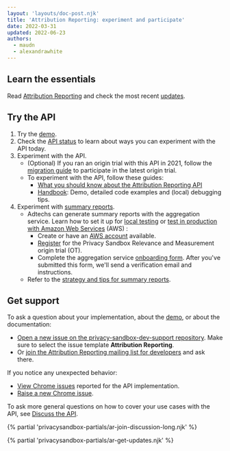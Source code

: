 ```yaml
---
layout: 'layouts/doc-post.njk'
title: 'Attribution Reporting: experiment and participate'
date: 2022-03-31
updated: 2022-06-23
authors:
  - maudn
  - alexandrawhite
---
```


## Learn the essentials

Read [Attribution Reporting](/docs/privacy-sandbox/attribution-reporting) and
check the most recent [updates](/docs/privacy-sandbox/attribution-reporting-updates/).

## Try the API

1. Try the [demo](https://goo.gle/attribution-reporting-demo).
2. Check the [API status](/docs/privacy-sandbox/attribution-reporting/#status) to learn about ways
   you can experiment with the API today.
3. Experiment with the API.
   * (Optional) If you ran an origin trial with this API in 2021, follow the [migration
     guide](https://docs.google.com/document/d/1NY7SScCYcPc9v5wtf_fVAikFxGQTAFvwldhExN1P03Y/edit#)
     to participate in the latest origin trial.
   * To experiment with the API, follow these guides:
     * [What you should know about the Attribution Reporting
       API](https://docs.google.com/document/d/1lvrKd5Vv7SYLMGZb0Fz7bpGNEl0LOx9i1waAHw2sUg8/)
     * [Handbook](https://docs.google.com/document/d/1BXchEk-UMgcr2fpjfXrQ3D8VhTR-COGYS1cwK_nyLfg/):
       Demo, detailed code examples and (local) debugging tips.
4. Experiment with [summary
   reports](/docs/privacy-sandbox/attribution-reporting/summary-reports).
   *  Adtechs can generate summary reports with the aggregation service. Learn
	how to set it up for
	[local testing](https://github.com/google/trusted-execution-aggregation-service/#set-up-local-testing)
	or [test in production with Amazon Web Services](https://github.com/google/trusted-execution-aggregation-service/#test-on-aws-with-support-for-encrypted-reports) (AWS) :
        *  Create or have an [AWS account](https://portal.aws.amazon.com/gp/aws/developer/registration/index.html) available.
        *  [Register](/origintrials/#/view_trial/771241436187197441) for the
	      Privacy Sandbox Relevance and Measurement origin trial (OT).
        *  Complete the aggregation service
	      [onboarding form](https://forms.gle/EHoecersGKhpcLPNA). After you've
		submitted this form, we'll send a verification email and instructions.
   *  Refer to the [strategy and tips for summary reports](https://docs.google.com/document/d/1bU0a_njpDcRd9vDR0AJjwJjrf3Or8vAzyfuK8JZDEfo/edit?usp=sharing).

## Get support

To ask a question about your implementation, about the
[demo](https://goo.gle/attribution-reporting-demo), or about the documentation: 

* [Open a new issue on the privacy-sandbox-dev-support
  repository](https://github.com/GoogleChromeLabs/privacy-sandbox-dev-support/issues/new/choose).
  Make sure to select the issue template **Attribution Reporting**.
* Or [join the Attribution Reporting mailing list for
  developers](https://groups.google.com/u/1/a/chromium.org/g/attribution-reporting-api-dev) and ask
  there.

If you notice any unexpected behavior: 

* [View Chrome
  issues](https://bugs.chromium.org/p/chromium/issues/list?q=component%3AInternals%3EConversionMeasurement)
  reported for the API implementation.
* [Raise a new Chrome issue](https://crbug.com/new).

To ask more general questions on how to cover your use cases with the API, see [Discuss the
API](#discuss-the-api).

{% partial 'privacysandbox-partials/ar-join-discussion-long.njk' %}

{% partial 'privacysandbox-partials/ar-get-updates.njk' %}

